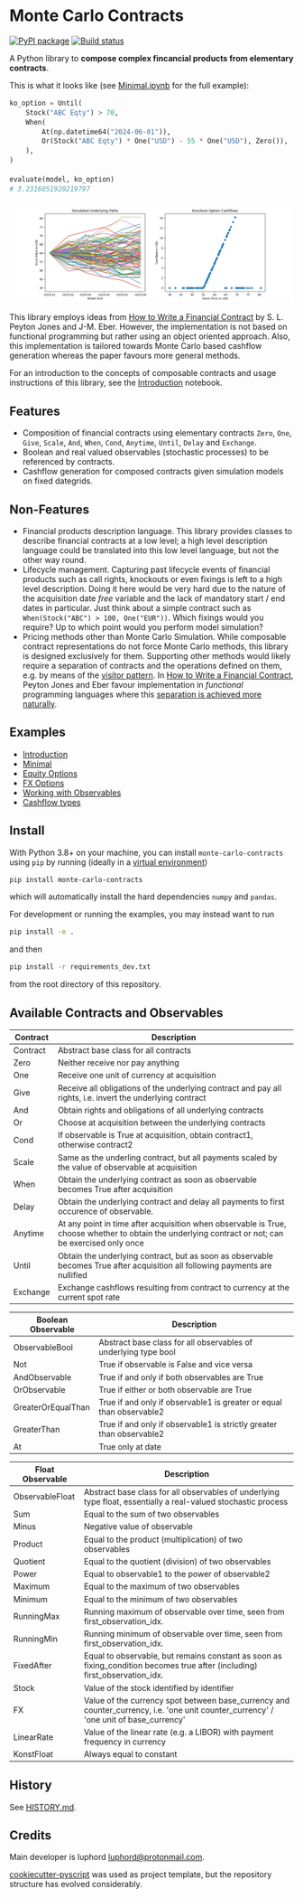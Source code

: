 # Monte Carlo Contracts

[![PyPI package](https://img.shields.io/pypi/v/monte-carlo-contracts)](https://pypi.python.org/pypi/monte-carlo-contracts)
[![Build status](https://github.com/luphord/monte-carlo-contracts/actions/workflows/monte-carlo-contracts-test.yml/badge.svg)](https://github.com/luphord/monte-carlo-contracts/actions)

A Python library to **compose complex fincancial products from elementary contracts**.

This is what it looks like (see [Minimal.ipynb](examples/Minimal.ipynb) for the full example):

```python
ko_option = Until(
    Stock("ABC Eqty") > 70,
    When(
        At(np.datetime64("2024-06-01")),
        Or(Stock("ABC Eqty") * One("USD") - 55 * One("USD"), Zero()),
    ),
)

evaluate(model, ko_option)
# 3.2316051920219797
```

![Minimal example plots](examples/minimal.png)

This library employs ideas from [How to Write a Financial Contract](https://citeseerx.ist.psu.edu/viewdoc/summary?doi=10.1.1.14.7885) by S. L. Peyton Jones and J-M. Eber.
However, the implementation is not based on functional programming but rather using an object oriented approach.
Also, this implementation is tailored towards Monte Carlo based cashflow generation whereas the paper favours more general methods.

For an introduction to the concepts of composable contracts and usage instructions of this library, see the [Introduction](examples/Introduction.ipynb) notebook.

## Features
* Composition of financial contracts using elementary contracts `Zero`, `One`, `Give`, `Scale`, `And`, `When`, `Cond`, `Anytime`, `Until`, `Delay` and `Exchange`.
* Boolean and real valued observables (stochastic processes) to be referenced by contracts.
* Cashflow generation for composed contracts given simulation models on fixed dategrids.

## Non-Features
* Financial products description language. This library provides classes to describe financial contracts at a low level; a high level description language could be translated into this low level language, but not the other way round.
* Lifecycle management. Capturing past lifecycle events of financial products such as call rights, knockouts or even fixings is left to a high level description. Doing it here would be very hard due to the nature of the acquisition date *free* variable and the lack of mandatory start / end dates in particular. Just think about a simple contract such as `When(Stock("ABC") > 100, One("EUR"))`. Which fixings would you require? Up to which point would you perform model simulation?
* Pricing methods other than Monte Carlo Simulation. While composable contract representations do not force Monte Carlo methods, this library is designed exclusively for them. Supporting other methods would likely require a separation of contracts and the operations defined on them, e.g. by means of the [visitor pattern](https://en.wikipedia.org/wiki/Visitor_pattern). In [How to Write a Financial Contract](https://citeseerx.ist.psu.edu/viewdoc/summary?doi=10.1.1.14.7885), Peyton Jones and Eber favour implementation in *functional* programming languages where this [separation is achieved more naturally](https://en.wikipedia.org/wiki/Expression_problem).

## Examples
* [Introduction](examples/Introduction.ipynb)
* [Minimal](examples/Minimal.ipynb)
* [Equity Options](examples/Equity%20Options.ipynb)
* [FX Options](examples/FX%20Options.ipynb)
* [Working with Observables](examples/Observables.ipynb)
* [Cashflow types](examples/Cashflows.ipynb)

## Install

With Python 3.8+ on your machine, you can install `monte-carlo-contracts` using `pip` by running (ideally in a [virtual environment](https://docs.python.org/3/glossary.html#term-virtual-environment))

```bash
pip install monte-carlo-contracts
```

which will automatically install the hard dependencies `numpy` and `pandas`.

For development or running the examples, you may instead want to run

```bash
pip install -e .
```

and then

```bash
pip install -r requirements_dev.txt
```

from the root directory of this repository.

## Available Contracts and Observables

| Contract  | Description                                                                                                                                            |
|---------- |--------------------------------------------------------------------------------------------------------------------------------------------------------|
| Contract  | Abstract base class for all contracts                                                                                                                  |
| Zero      | Neither receive nor pay anything                                                                                                                       |
| One       | Receive one unit of currency at acquisition                                                                                                            |
| Give      | Receive all obligations of the underlying contract and pay all rights, i.e. invert the underlying contract                                             |
| And       | Obtain rights and obligations of all underlying contracts                                                                                              |
| Or        | Choose at acquisition between the underlying contracts                                                                                                 |
| Cond      | If observable is True at acquisition, obtain contract1, otherwise contract2                                                                            |
| Scale     | Same as the underling contract, but all payments scaled by the value of observable at acquisition                                                      |
| When      | Obtain the underlying contract as soon as observable becomes True after acquisition                                                                    |
| Delay     | Obtain the underlying contract and delay all payments to first occurence of observable.                                                                |
| Anytime   | At any point in time after acquisition when observable is True, choose whether to obtain the underlying contract or not; can be exercised only once    |
| Until     | Obtain the underlying contract, but as soon as observable becomes True after acquisition all following payments are nullified                          |
| Exchange  | Exchange cashflows resulting from contract to currency at the current spot rate                                                                        |

| Boolean Observable  | Description                                                            |
|---------------------|------------------------------------------------------------------------|
| ObservableBool      | Abstract base class for all observables of underlying type bool        |
| Not                 | True if observable is False and vice versa                             |
| AndObservable       | True if and only if both observables are True                          |
| OrObservable        | True if either or both observable are True                             |
| GreaterOrEqualThan  | True if and only if observable1 is greater or equal than observable2   |
| GreaterThan         | True if and only if observable1 is strictly greater than observable2   |
| At                  | True only at date                                                      |

| Float Observable | Description                                                                                                                             |
|------------------|-----------------------------------------------------------------------------------------------------------------------------------------|
| ObservableFloat  | Abstract base class for all observables of underlying type float, essentially a real-valued stochastic process                          |
| Sum              | Equal to the sum of two observables                                                                                                     |
| Minus            | Negative value of observable                                                                                                            |
| Product          | Equal to the product (multiplication) of two observables                                                                                |
| Quotient         | Equal to the quotient (division) of two observables                                                                                     |
| Power            | Equal to observable1 to the power of observable2                                                                                        |
| Maximum          | Equal to the maximum of two observables                                                                                                 |
| Minimum          | Equal to the minimum of two observables                                                                                                 |
| RunningMax       | Running maximum of observable over time, seen from first_observation_idx.                                                               |
| RunningMin       | Running minimum of observable over time, seen from first_observation_idx.                                                               |
| FixedAfter       | Equal to observable, but remains constant as soon as fixing_condition becomes true after (including) first_observation_idx.             |
| Stock            | Value of the stock identified by identifier                                                                                             |
| FX               | Value of the currency spot between base_currency and counter_currency, i.e. 'one unit counter_currency' / 'one unit of base_currency'   |
| LinearRate       | Value of the linear rate (e.g. a LIBOR) with payment frequency in currency                                                              |
| KonstFloat       | Always equal to constant                                                                                                                |


## History

See [HISTORY.md](HISTORY.md).

## Credits

Main developer is luphord <luphord@protonmail.com>.

[cookiecutter-pyscript](https://github.com/luphord/cookiecutter-pyscript) was used as project template, but the repository structure has evolved considerably.
